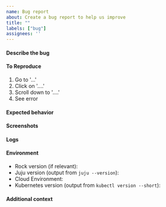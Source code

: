 ```yaml
---
name: Bug report
about: Create a bug report to help us improve
title: ""
labels: ["bug"]
assignees: ''
---
```


#### Describe the bug
<!-- A clear and concise description of what the bug is. -->

#### To Reproduce
<!-- Steps that can be taken to reproduce the behaviour -->

1. Go to '...'
2. Click on '....'
3. Scroll down to '....'
4. See error

#### Expected behavior
<!-- A clear and concise description of what you expected to happen. -->

#### Screenshots
<!-- If applicable, add screenshots to help explain your problem. -->

#### Logs
<!-- If applicable, add logs to help explain your problem. -->

#### Environment

- Rock version (if relevant): <!-- e.g. 1.2 -->
- Juju version (output from `juju --version`):
- Cloud Environment: <!-- e.g. GKE -->
- Kubernetes version (output from `kubectl version --short`):

#### Additional context

<!-- Add any other context about the problem here. -->
